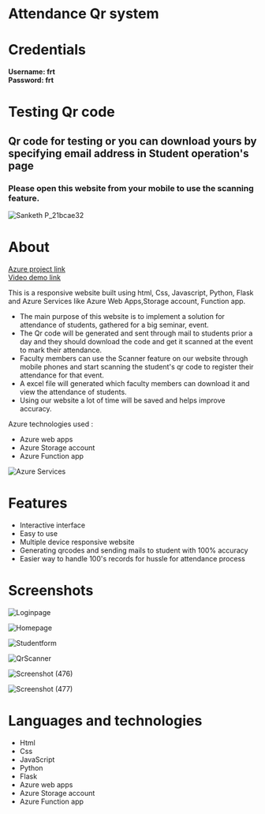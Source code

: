 # Attendance Qr system

# Credentials     
**Username: frt**        
**Password: frt**   
# Testing Qr code
## Qr code for testing or you can download yours by specifying email address in Student operation's page
### Please open this website from your mobile to use the scanning feature.

![Sanketh P_21bcae32](https://github.com/sankethp44/Attendance-Qr-System/assets/122307186/f0ff264a-f51a-49a9-8746-12897b56015e)
# About

[Azure project link](https://azureweba.azurewebsites.net/)    
[Video demo link](https://youtu.be/-lt62mKJdkE) 

This is a responsive website built using html, Css, Javascript, Python, Flask and Azure Services like Azure Web Apps,Storage account, Function app.
- The main purpose of this website is to implement a solution for attendance of students, gathered for a big seminar, event.      
- The Qr code will be generated and sent through mail to students prior a day and they should download the code and get it scanned at the event to mark their attendance.    
- Faculty members can use the Scanner feature on our website through mobile phones and start scanning the student's qr code to register their attendance for that event.      
- A excel file will generated which faculty members can download it and view the attendance of students.     
- Using our website a lot of time will be saved and helps improve accuracy.

     
Azure technologies used :
- Azure web apps    
- Azure Storage account   
- Azure Function app

![Azure Services](https://github.com/sankethp44/Attendance-Qr-System/assets/122307186/d4fcb0a8-8509-4713-8814-764329e5a88b)

# Features
- Interactive interface    
- Easy to use     
- Multiple device responsive website    
- Generating qrcodes and sending mails to student with 100% accuracy     
- Easier way to handle 100's records for hussle for attendance process   
      
# Screenshots

![Loginpage](https://github.com/sankethp44/Attendance-Qr-System/assets/122307186/dedbf3e1-4cd2-4f29-b2af-57c3783cacf8)

![Homepage](https://github.com/sankethp44/Attendance-Qr-System/assets/122307186/e5a900b8-88ea-47c1-b308-8927f369a5e5)


![Studentform](https://github.com/sankethp44/Attendance-Qr-System/assets/122307186/8a8da1c3-b66a-42dc-9992-bc4d3653fbae)

![QrScanner](https://github.com/sankethp44/Attendance-Qr-System/assets/122307186/d06e50c9-7fc1-4f1b-9402-de77c3292869)

![Screenshot (476)](https://github.com/sankethp44/Attendance-Qr-System/assets/122307186/bae67914-2c6f-441a-a514-526e2b0d8fb4)

![Screenshot (477)](https://github.com/sankethp44/Attendance-Qr-System/assets/122307186/c7d46342-cffa-4ad6-99c6-17571063cdd0)

# Languages and technologies
- Html    
- Css    
- JavaScript 
- Python     
- Flask    
- Azure web apps    
- Azure Storage account   
- Azure Function app
